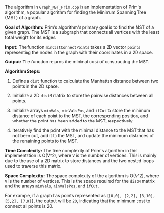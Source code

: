 The algorithm in `Graph_MST_Prim.cpp` is an implementation of Prim's algorithm, a popular algorithm for finding the Minimum Spanning Tree (MST) of a graph.

**Goal of Algorithm:**
Prim's algorithm's primary goal is to find the MST of a given graph. The MST is a subgraph that connects all vertices with the least total weight for its edges.

**Input:**
The function `minCostConnectPoints` takes a 2D vector `points` representing the nodes in the graph with their coordinates in a 2D space.

**Output:**
The function returns the minimal cost of constructing the MST.

**Algorithm Steps:**

1. Define a `dist` function to calculate the Manhattan distance between two points in the 2D space.

2. Initialize a 2D `distM` matrix to store the pairwise distances between all points.

3. Initialize arrays `minVals`, `minValsPos`, and `ifCut` to store the minimum distance of each point to the MST, the corresponding position, and whether the point has been added to the MST, respectively.

4. Iteratively find the point with the minimal distance to the MST that has not been cut, add it to the MST, and update the minimum distances of the remaining points to the MST.

**Time Complexity:**
The time complexity of Prim's algorithm in this implementation is O(V^2), where `V` is the number of vertices. This is mainly due to the use of a 2D matrix to store distances and the two nested loops used to traverse this matrix.

**Space Complexity:**
The space complexity of the algorithm is O(V^2), where `V` is the number of vertices. This is the space required for the `distM` matrix and the arrays `minVals`, `minValsPos`, and `ifCut`.

For example, if a graph has points represented as `[[0,0], [2,2], [3,10], [5,2], [7,0]]`, the output will be `20`, indicating that the minimum cost to connect all points is 20.

